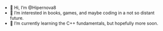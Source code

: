 - 👋 Hi, I’m @Hipernova8
- 👀 I’m interested in books, games, and maybe coding in a not so distant future.
- 🌱 I’m currently learning the C++ fundamentals, but hopefully more soon.

<!---
Hipernova8/Hipernova8 is a ✨ special ✨ repository because its `README.md` (this file) appears on your GitHub profile.
You can click the Preview link to take a look at your changes.
--->
